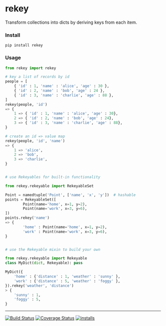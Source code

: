 rekey
======
Transform collections into dicts by deriving keys from each item.


### Install
```pip install rekey```


### Usage
```python
from rekey import rekey

# key a list of records by id
people = [
	{ 'id' : 1, 'name' : 'alice', 'age' : 30 },
	{ 'id' : 2, 'name' : 'bob', 'age' : 24 },
	{ 'id' : 3, 'name' : 'charlie', 'age' : 88 },
]
rekey(people, 'id')
=> {
	1 => { 'id' : 1, 'name' : 'alice', 'age' : 30},
	2 => { 'id' : 2, 'name' : 'bob', 'age' : 24},
	3 => { 'id' : 3, 'name' : 'charlie', 'age' : 88},
}

# create an id => value map
rekey(people, 'id', 'name')
=> {
	1 => 'alice',
	2 => 'bob',
	3 => 'charlie',
}


# use Rekeyables for built-in functionality

from rekey.rekeyable import RekeyableSet

Point = namedtuple('Point', ['name', 'x', 'y'])  # hashable
points = RekeyableSet([
		Point(name='home', x=1, y=2),
		Point(name='work', x=3, y=6),
])
points.rekey('name') 
=> {
		'home' : Point(name='home', x=1, y=2),
		'work' : Point(name='work', x=3, y=6),
}


# use the Rekeyable mixin to build your own

from rekey.rekeyable import Rekeyable
class MyDict(dict, Rekeyable): pass

MyDict({
	'home' : {'distance' : 1, 'weather' : 'sunny' },
	'work' : {'distance' : 5, 'weather' : 'foggy' },
}).rekey('weather', 'distance')
> {
	'sunny' : 1,
	'foggy' : 5,
}
```

----
[![Build Status](https://travis-ci.org/dpep/py_rekey.svg?branch=master)](https://travis-ci.org/dpep/py_rekey)
[![Coverage Status](https://coveralls.io/repos/github/dpep/py_rekey/badge.svg?branch=master)](https://coveralls.io/github/dpep/py_rekey?branch=master)
[![installs](https://img.shields.io/pypi/dm/rekey.svg?label=installs)](https://pypi.org/project/rekey)
